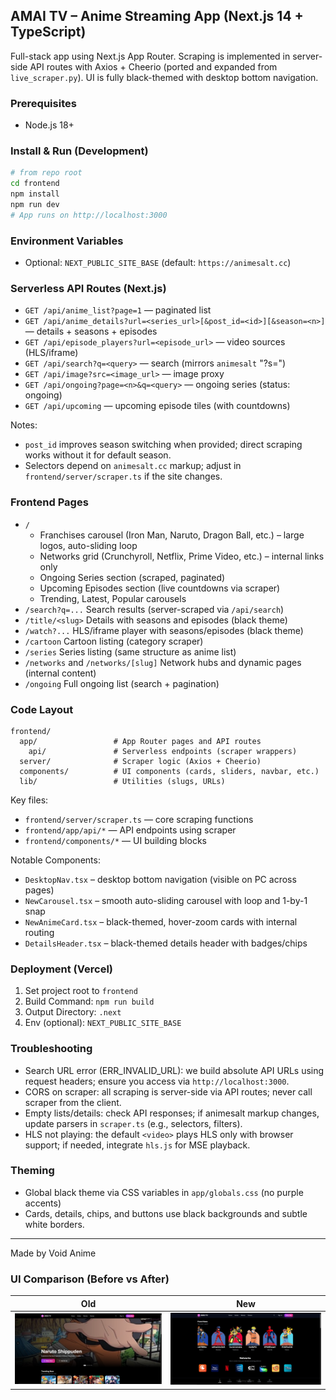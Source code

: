 ## AMAI TV – Anime Streaming App (Next.js 14 + TypeScript)

Full-stack app using Next.js App Router. Scraping is implemented in server-side API routes with Axios + Cheerio (ported and expanded from `live_scraper.py`). UI is fully black-themed with desktop bottom navigation.

### Prerequisites
- Node.js 18+

### Install & Run (Development)
```bash
# from repo root
cd frontend
npm install
npm run dev
# App runs on http://localhost:3000
```

### Environment Variables
- Optional: `NEXT_PUBLIC_SITE_BASE` (default: `https://animesalt.cc`)

### Serverless API Routes (Next.js)
- `GET /api/anime_list?page=1` — paginated list
- `GET /api/anime_details?url=<series_url>[&post_id=<id>][&season=<n>]` — details + seasons + episodes
- `GET /api/episode_players?url=<episode_url>` — video sources (HLS/iframe)
- `GET /api/search?q=<query>` — search (mirrors `animesalt` "?s=")
- `GET /api/image?src=<image_url>` — image proxy
- `GET /api/ongoing?page=<n>&q=<query>` — ongoing series (status: ongoing)
- `GET /api/upcoming` — upcoming episode tiles (with countdowns)

Notes:
- `post_id` improves season switching when provided; direct scraping works without it for default season.
- Selectors depend on `animesalt.cc` markup; adjust in `frontend/server/scraper.ts` if the site changes.

### Frontend Pages
- `/`
  - Franchises carousel (Iron Man, Naruto, Dragon Ball, etc.) – large logos, auto-sliding loop
  - Networks grid (Crunchyroll, Netflix, Prime Video, etc.) – internal links only
  - Ongoing Series section (scraped, paginated)
  - Upcoming Episodes section (live countdowns via scraper)
  - Trending, Latest, Popular carousels
- `/search?q=...` Search results (server-scraped via `/api/search`)
- `/title/<slug>` Details with seasons and episodes (black theme)
- `/watch?...` HLS/iframe player with seasons/episodes (black theme)
- `/cartoon` Cartoon listing (category scraper)
- `/series` Series listing (same structure as anime list)
- `/networks` and `/networks/[slug]` Network hubs and dynamic pages (internal content)
- `/ongoing` Full ongoing list (search + pagination)

### Code Layout
```
frontend/
  app/                 # App Router pages and API routes
    api/               # Serverless endpoints (scraper wrappers)
  server/              # Scraper logic (Axios + Cheerio)
  components/          # UI components (cards, sliders, navbar, etc.)
  lib/                 # Utilities (slugs, URLs)
```

Key files:
- `frontend/server/scraper.ts` — core scraping functions
- `frontend/app/api/*` — API endpoints using scraper
- `frontend/components/*` — UI building blocks

Notable Components:
- `DesktopNav.tsx` – desktop bottom navigation (visible on PC across pages)
- `NewCarousel.tsx` – smooth auto-sliding carousel with loop and 1-by-1 snap
- `NewAnimeCard.tsx` – black-themed, hover-zoom cards with internal routing
- `DetailsHeader.tsx` – black-themed details header with badges/chips

### Deployment (Vercel)
1. Set project root to `frontend`
2. Build Command: `npm run build`
3. Output Directory: `.next`
4. Env (optional): `NEXT_PUBLIC_SITE_BASE`

### Troubleshooting
- Search URL error (ERR_INVALID_URL): we build absolute API URLs using request headers; ensure you access via `http://localhost:3000`.
- CORS on scraper: all scraping is server-side via API routes; never call scraper from the client.
- Empty lists/details: check API responses; if animesalt markup changes, update parsers in `scraper.ts` (e.g., selectors, filters).
- HLS not playing: the default `<video>` plays HLS only with browser support; if needed, integrate `hls.js` for MSE playback.

### Theming
- Global black theme via CSS variables in `app/globals.css` (no purple accents)
- Cards, details, chips, and buttons use black backgrounds and subtle white borders.

---

Made by Void Anime

### UI Comparison (Before vs After)

| Old | New |
| --- | --- |
| ![Old UI](https://github.com/Void-Anime/Amai-TV/blob/main/Old.png) | ![New UI](https://github.com/Void-Anime/Amai-TV/blob/main/new.png) |



